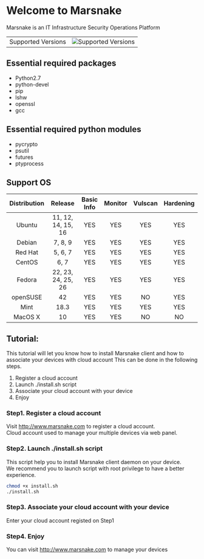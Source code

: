 Welcome to Marsnake
===========================
Marsnake is an IT Infrastructure Security Operations Platform

|                    |                             |
|--------------------|-----------------------------|
| Supported Versions | ![Supported Versions][vi]   |

## Essential required packages
* Python2.7
* python-devel
* pip
* lshw
* openssl
* gcc

## Essential required python modules
* pycrypto
* psutil
* futures
* ptyprocess

## Support OS
| Distribution  | Release | Basic Info| Monitor | Vulscan | Hardening
|:----------:|:-----------:|:-----------:|:-----------:|:-----------:|:-----------:|
| Ubuntu  | 11, 12, 14, 15, 16| YES | YES | YES | YES |
| Debian  | 7, 8, 9 | YES | YES | YES | YES |
| Red Hat | 5, 6, 7 | YES | YES | YES | YES |
| CentOS | 6, 7 | YES | YES | YES | YES |
| Fedora  | 22, 23, 24, 25, 26 | YES | YES | YES | YES |
| openSUSE | 42 | YES | YES | NO | YES |
| Mint | 18.3 | YES | YES | YES | YES |
| MacOS X | 10 | YES | YES | NO | NO |

## Tutorial:
This tutorial will let you know how to install Marsnake client and how to associate your devices with cloud account
This can be done in the following steps.

1. Register a cloud account
2. Launch ./install.sh script
3. Associate your cloud account with your device
4. Enjoy

### Step1. Register a cloud account
Visit http://www.marsnake.com to register a cloud account.  
Cloud account used to manage your multiple devices via web panel.


### Step2. Launch ./install.sh script
This script help you to install Marsnake client daemon on your device.  
We recommend you to launch script with root privilege to have a better experience.  

```Bash
chmod +x install.sh
./install.sh
```


### Step3. Associate your cloud account with your device
Enter your cloud account registed on Step1


### Step4. Enjoy
You can visit http://www.marsnake.com to manage your devices

[vi]: https://img.shields.io/badge/python-2.6%2C2.7-green.svg
